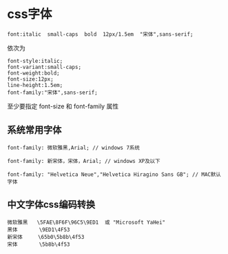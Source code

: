 # css字体
```
font:italic  small-caps  bold  12px/1.5em  "宋体",sans-serif;
```
依次为
```
font-style:italic;
font-variant:small-caps;
font-weight:bold;
font-size:12px;
line-height:1.5em;
font-family:"宋体",sans-serif;
```
至少要指定 font-size 和 font-family 属性

## 系统常用字体
```
font-family: 微软雅黑,Arial; // windows 7系统

font-family: 新宋体，宋体，Arial; // windows XP及以下

font-family: "Helvetica Neue","Helvetica Hiragino Sans GB"; // MAC默认字体

```
## 中文字体css编码转换
```
微软雅黑   \5FAE\8F6F\96C5\9ED1  或 "Microsoft YaHei"
黑体       \9ED1\4F53
新宋体     \65b0\5b8b\4f53
宋体       \5b8b\4f53
```

